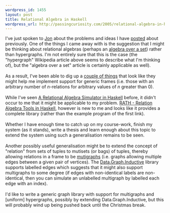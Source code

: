 ```yaml
--- 
wordpress_id: 1455
layout: post
title: Relational Algebra in Haskell
wordpress_url: http://passingcuriosity.com/2005/relational-algebra-in-haskell/
---
```

I've just spoken to <a href="http://thatlogicblog.blogspot.com/">Jon</a> about the problems and ideas I have <a href="http://labelledtableaux.blogspot.com/2005/07/thoughts-on-hypergraphs.html">posted</a> about previously. One of the things I came away with is the suggestion that I might be thinking about  relational algebras (perhaps an <a href="http://en.wikipedia.org/wiki/Algebra_over_a_set">algebra over a set</a>) rather than hypergraphs. I'm not entirely sure that this is the case (the "hypergraph" Wikipedia article above seems to describe what I'm thinking of), but the "algebra over a set" article is certainly applicable as well).<br /><br />As a result, I've been able to dig up a <a href="http://del.icio.us/thsutton/project+algebra">couple of things</a> that look like they might help me implement support for generic frames (i.e. those with an arbitrary number of <span style="font-style: italic;">n</span>-relations for arbitrary values of <span style="font-style: italic;">n</span> greater than 0).<br /><br />While I've seen <a href="http://weblogs.asp.net/brianbec/articles/246392.aspx">A Relational Algebra Simulator in Haskell</a> before, it didn't occur to me that it might be applicable to my problem. <a href="http://www2-data.informatik.unibw-muenchen.de/relmics/tools/RATH/">RATH - Relation Algebra Tools in Haskell</a>, however is new to me and looks like it provides a complete library (rather than the example program of the first link).<br /><br />Whether I have enough time to catch up on my course-work, finish my system (as it stands), write a thesis <emph>and</emph> learn enough about this topic to extend the system using such a generalisation remains to be seen.<br /><br />Another possibly useful generalisation might be to extend the concept of "relation" from sets of tuples to mutisets (or bags) of tuples, thereby allowing relations in a frame to be <a href="http://en.wikipedia.org/wiki/Multigraph">mutigraphs</a> (i.e. graphs allowing multiple edges between a given pair of vertices). The <a href="http://www.haskell.org/ghc/docs/latest/html/libraries/fgl/Data.Graph.Inductive.html">Data.Graph.Inductive</a> library supports labelled edges which suggests that it might also support multigraphs to some degree (if edges with non-identical labels are non-identical, then you can simulate an unlabelled multigraph by  labelled each edge with an index).<br /><br />I'd like to write a generic graph library with support for multigraphs and [uniform] hypergraphs, possibly by extending Data.Graph.Inductive, but this will probably wind up being pushed back until the Christmas break.
